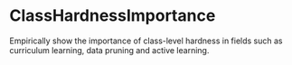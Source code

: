 # ClassHardnessImportance
Empirically show the importance of class-level hardness in fields such as curriculum learning, data pruning and active learning.
